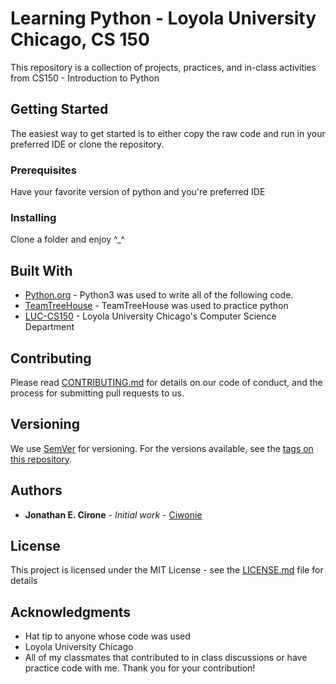 # Learning Python - Loyola University Chicago, CS 150

This repository is a collection of projects, practices, and in-class activities from CS150 - Introduction to Python

## Getting Started

The easiest way to get started is to either copy the raw code and run in your preferred IDE or clone the repository.

### Prerequisites

Have your favorite version of python and you're preferred IDE

### Installing

Clone a folder and enjoy ^_^

## Built With

* [Python.org](https://www.python.org/download/releases/3.0/) - Python3 was used to write all of the following code.
* [TeamTreeHouse](https://teamtreehouse.com/home) - TeamTreeHouse was used to practice python
* [LUC-CS150](https://www.luc.edu/cs/index.shtml) - Loyola University Chicago's Computer Science Department

## Contributing

Please read [CONTRIBUTING.md](https://gist.github.com/PurpleBooth/b24679402957c63ec426) for details on our code of conduct, and the process for submitting pull requests to us.

## Versioning

We use [SemVer](http://semver.org/) for versioning. For the versions available, see the [tags on this repository](https://github.com/your/project/tags). 

## Authors

* **Jonathan E. Cirone** - *Initial work* - [Ciwonie](https://github.com/Ciwonie)

## License

This project is licensed under the MIT License - see the [LICENSE.md](LICENSE.md) file for details

## Acknowledgments

* Hat tip to anyone whose code was used
* Loyola University Chicago
* All of my classmates that contributed to in class discussions or have practice code with me. Thank you for your contribution!


